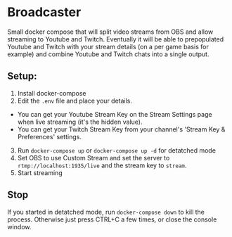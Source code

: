 # Broadcaster

Small docker compose that will split video streams from OBS and allow streaming to Youtube and Twitch. Eventually it will be able to prepopulated Youtube and Twitch with your stream details (on a per game basis for example) and combine Youtube and Twitch chats into a single output.

## Setup:
1. Install docker-compose
2. Edit the `.env` file and place your details.
  - You can get your Youtube Stream Key on the Stream Settings page when live streaming (it's the hidden value).
  - You can get your Twitch Stream Key from your channel's 'Stream Key & Preferences' settings.
3. Run `docker-compose up` or `docker-compose up -d` for detatched mode
4. Set OBS to use Custom Stream and set the server to `rtmp://localhost:1935/live` and the stream key to `stream`.
5. Start streaming

## Stop
If you started in detatched mode, run `docker-compose down` to kill the process. Otherwise just press CTRL+C a few times, or close the console window.
